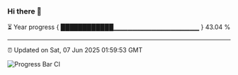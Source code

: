 ### Hi there 👋

⏳ Year progress { ████████████▁▁▁▁▁▁▁▁▁▁▁▁▁▁▁▁▁▁ } 43.04 %

---

⏰ Updated on Sat, 07 Jun 2025 01:59:53 GMT

![Progress Bar CI](https://github.com/ZhaoGui/ZhaoGui/workflows/Progress%20Bar%20CI/badge.svg)
